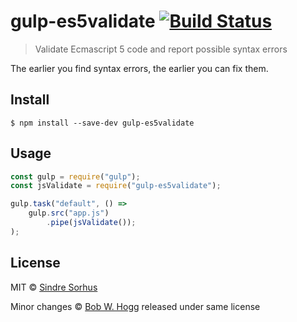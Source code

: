 # gulp-es5validate [![Build Status](https://travis-ci.org/rwhogg/gulp-es5validate.svg?branch=master)](https://travis-ci.org/rwhogg/gulp-es5validate)

> Validate Ecmascript 5 code and report possible syntax errors

The earlier you find syntax errors, the earlier you can fix them.


## Install

```
$ npm install --save-dev gulp-es5validate
```


## Usage

```js
const gulp = require("gulp");
const jsValidate = require("gulp-es5validate");

gulp.task("default", () =>
    gulp.src("app.js")
        .pipe(jsValidate());
);
```


## License

MIT © [Sindre Sorhus](https://sindresorhus.com)

Minor changes © [Bob W. Hogg](https://github.com/rwhogg) released under same license
